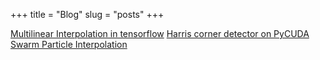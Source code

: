 +++
title = "Blog"
slug = "posts"
+++

[Multilinear Interpolation in tensorflow](multilinear-interpolation-tensorflow)
[Harris corner detector on PyCUDA](pycuda-corner-detector)
[Swarm Particle Interpolation](swarm-particle-interpolation)